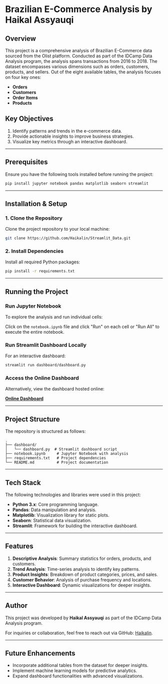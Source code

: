 # Brazilian E-Commerce Analysis by Haikal Assyauqi

## Overview
This project is a comprehensive analysis of Brazilian E-Commerce data sourced from the Olist platform. Conducted as part of the IDCamp Data Analysis program, the analysis spans transactions from 2016 to 2018. The dataset encompasses various dimensions such as orders, customers, products, and sellers. Out of the eight available tables, the analysis focuses on four key ones:

- **Orders**
- **Customers**
- **Order Items**
- **Products**

## Key Objectives
1. Identify patterns and trends in the e-commerce data.
2. Provide actionable insights to improve business strategies.
3. Visualize key metrics through an interactive dashboard.

---

## Prerequisites
Ensure you have the following tools installed before running the project:

```bash
pip install jupyter notebook pandas matplotlib seaborn streamlit
```

---

## Installation & Setup

### 1. Clone the Repository
Clone the project repository to your local machine:

```bash
git clone https://github.com/Haikalin/Streamlit_Data.git
```

### 2. Install Dependencies
Install all required Python packages:

```bash
pip install -r requirements.txt
```

---

## Running the Project

### Run Jupyter Notebook
To explore the analysis and run individual cells:

Click on the `notebook.ipynb` file and click "Run" on each cell or "Run All" to execute the entire notebook.

### Run Streamlit Dashboard Locally
For an interactive dashboard:

```bash
streamlit run dashboard/dashboard.py
```

### Access the Online Dashboard
Alternatively, view the dashboard hosted online:

[**Online Dashboard**](https://haikal-brazilmarket.streamlit.app/)

---

## Project Structure
The repository is structured as follows:

```
.
├── dashboard/
│   └── dashboard.py  # Streamlit dashboard script
├── notebook.ipynb     # Jupyter Notebook with analysis
├── requirements.txt   # Project dependencies
└── README.md          # Project documentation
```

---

## Tech Stack
The following technologies and libraries were used in this project:

- **Python 3.x**: Core programming language.
- **Pandas**: Data manipulation and analysis.
- **Matplotlib**: Visualization library for static plots.
- **Seaborn**: Statistical data visualization.
- **Streamlit**: Framework for building the interactive dashboard.

---

## Features
1. **Descriptive Analysis**: Summary statistics for orders, products, and customers.
2. **Trend Analysis**: Time-series analysis to identify key patterns.
3. **Product Insights**: Breakdown of product categories, prices, and sales.
4. **Customer Behavior**: Analysis of purchase frequency and locations.
5. **Interactive Dashboard**: Dynamic visualizations for deeper insights.

---

## Author
This project was developed by **Haikal Assyauqi** as part of the IDCamp Data Analysis program.

For inquiries or collaboration, feel free to reach out via GitHub: [Haikalin](https://github.com/Haikalin).

---

## Future Enhancements
- Incorporate additional tables from the dataset for deeper insights.
- Implement machine learning models for predictive analytics.
- Expand dashboard functionalities with advanced visualizations.